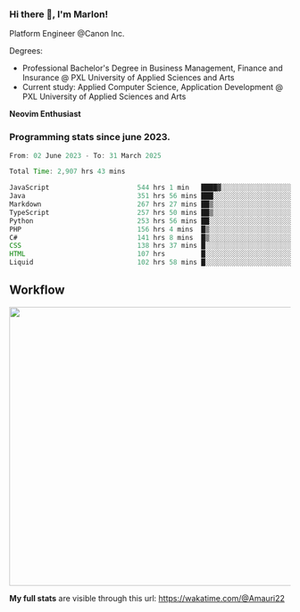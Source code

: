
### Hi there 👋, I'm Marlon!

Platform Engineer @Canon Inc.

Degrees: 
- Professional Bachelor's Degree in Business Management, Finance and Insurance @ PXL University of Applied Sciences and Arts
- Current study: Applied Computer Science, Application Development @ PXL University of Applied Sciences and Arts

**Neovim Enthusiast**

### Programming stats since june 2023.
<!--START_SECTION:waka-->

```java
From: 02 June 2023 - To: 31 March 2025

Total Time: 2,907 hrs 43 mins

JavaScript                      544 hrs 1 min   ████▓░░░░░░░░░░░░░░░░░░░░   18.29 %
Java                            351 hrs 56 mins ███░░░░░░░░░░░░░░░░░░░░░░   11.83 %
Markdown                        267 hrs 27 mins ██▒░░░░░░░░░░░░░░░░░░░░░░   08.99 %
TypeScript                      257 hrs 50 mins ██▒░░░░░░░░░░░░░░░░░░░░░░   08.67 %
Python                          253 hrs 56 mins ██░░░░░░░░░░░░░░░░░░░░░░░   08.54 %
PHP                             156 hrs 4 mins  █▒░░░░░░░░░░░░░░░░░░░░░░░   05.25 %
C#                              141 hrs 8 mins  █▒░░░░░░░░░░░░░░░░░░░░░░░   04.74 %
CSS                             138 hrs 37 mins █░░░░░░░░░░░░░░░░░░░░░░░░   04.66 %
HTML                            107 hrs         █░░░░░░░░░░░░░░░░░░░░░░░░   03.60 %
Liquid                          102 hrs 58 mins █░░░░░░░░░░░░░░░░░░░░░░░░   03.46 %
```

<!--END_SECTION:waka-->

## Workflow
<a href="https://wakatime.com"><img width="750" height="500" src="https://wakatime.com/share/@Amauri22/c9755ad7-b574-44e4-a9ee-ddb3582724ea.png" /></a>

**My full stats** are visible through this url: https://wakatime.com/@Amauri22
